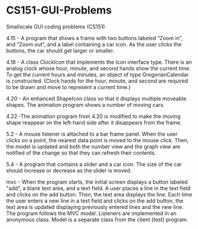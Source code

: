 # CS151-GUI-Problems
Smallscale GUI coding problems (CS151)

4.15 - A program that shows a frame with two buttons labeled “Zoom in”, and “Zoom out”, 
and a label containing a car icon. As the user clicks the buttons, the car should get larger or smaller. 

4.18 - A class ClockIcon that implements the Icon interface type. 
There is an analog clock whose hour, minute, and second hands show the current time. 
To get the current hours and minutes, an object of type GregorianCalendar is constructed. 
(Clock hands for the hour, minute, and second are required to be drawn and move to represent a current time.)

4.20 - An enhanced ShapeIcon class so that it displays multiple moveable shapes. 
The animation program shows a number of moving cars. 

4.22 -The animation program from 4.20 is modified to make the moving shape reappear on the left-hand side after it disappears from the frame.

5.2 - A mouse listener is attached to a bar frame panel.
When the user clicks on a point, the nearest data point is moved to the mouse click. 
Then, the model is updated and both the number view and the graph view are notified of the change so that they can refresh their contents. 

5.4 - A program that contains a slider and a car icon. 
The size of the car should increase or decrease as the slider is moved.

mvc - When the program starts, the initial screen displays a button labeled "add", a blank text area, and a text field. 
A user places a line in the text field and clicks on the add button. 
Then, the text area displays the line. 
Each time the user enters a new line in a text field and clicks on the add button, the text area is updated displaying previously entered lines and the new line. 
The program follows the MVC model.
Listeners are implemented in an anonymous class.
Model is a separate class from the client (test) program.
